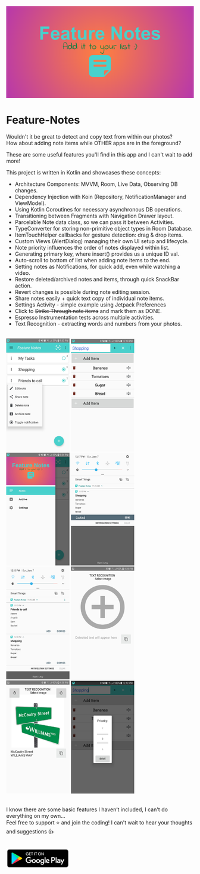 <img src="images/feature-graphic.png" >

# Feature-Notes
Wouldn't it be great to detect and copy text from within our photos?  
How about adding note items while OTHER apps are in the foreground?

These are some useful features you'll find in this app and I can't wait to add more!

 This project is written in Kotlin and showcases these concepts:

- Architecture Components: MVVM, Room, Live Data, Observing DB changes.
- Dependency Injection with Koin (Repository, NotificationManager and ViewModel).
- Using Kotlin Coroutines for necessary asynchronous DB operations.
- Transitioning between Fragments with Navigation Drawer layout.
- Parcelable Note data class, so we can pass it between Activities.
- TypeConverter for storing non-primitive object types in Room Database.
- ItemTouchHelper callbacks for gesture detection: drag & drop items.
- Custom Views (AlertDialog) managing their own UI setup and lifecycle.
- Note priority influences the order of notes displayed within list.
- Generating primary key, where insert() provides us a unique ID val.
- Auto-scroll to bottom of list when adding note items to the end.
- Setting notes as Notifications, for quick add, even while watching a video.
- Restore deleted/archived notes and items, through quick SnackBar action.
- Revert changes is possible during note editing session.
- Share notes easily + quick text copy of individual note items.
- Settings Activity - simple example using Jetpack Preferences
- Click to ~~Strike Through note items~~ and mark them as DONE.
- Espresso Instrumentation tests across multiple activities.
- Text Recognition - extracting words and numbers from your photos.

<br/>

<div class="row">
<img src="images/screenshots/scr1.jpeg" width="170">
<img src="images/screenshots/scr2.jpeg" width="170">
<img src="images/screenshots/scr3.jpeg" width="170">
<img src="images/screenshots/scr4.jpeg" width="170">
<img src="images/screenshots/scr5.jpeg" width="170">
<img src="images/screenshots/scr6.jpeg" width="170">
<img src="images/screenshots/scr7.jpeg" width="170">
<img src="images/screenshots/scr8.jpeg" width="170">
</div>

<br/>

I know there are some basic features I haven’t included, I can't do everything on my own...  
Feel free to support ⭐ and join the coding! I can't wait to hear your thoughts and suggestions 👍

<br/>

<a href="https://play.google.com/store/apps/details?id=bez.dev.featurenotes">
<img src="images/badge-google-play.png" width="170" title="Feature Notes"
alt="Feature Notes">
</a>